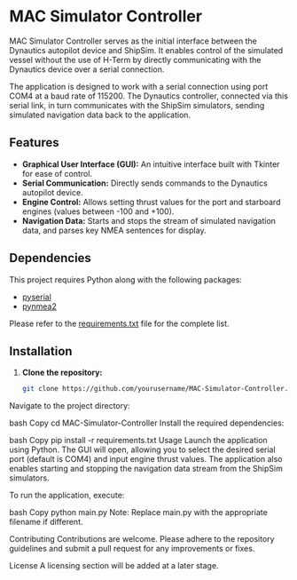 # MAC Simulator Controller

MAC Simulator Controller serves as the initial interface between the Dynautics autopilot device and ShipSim. It enables control of the simulated vessel without the use of H-Term by directly communicating with the Dynautics device over a serial connection.

The application is designed to work with a serial connection using port COM4 at a baud rate of 115200. The Dynautics controller, connected via this serial link, in turn communicates with the ShipSim simulators, sending simulated navigation data back to the application.

## Features

- **Graphical User Interface (GUI):** An intuitive interface built with Tkinter for ease of control.
- **Serial Communication:** Directly sends commands to the Dynautics autopilot device.
- **Engine Control:** Allows setting thrust values for the port and starboard engines (values between -100 and +100).
- **Navigation Data:** Starts and stops the stream of simulated navigation data, and parses key NMEA sentences for display.

## Dependencies

This project requires Python along with the following packages:
- [pyserial](https://pypi.org/project/pyserial/)
- [pynmea2](https://pypi.org/project/pynmea2/)

Please refer to the [requirements.txt](requirements.txt) file for the complete list.

## Installation

1. **Clone the repository:**

   ```bash
   git clone https://github.com/yourusername/MAC-Simulator-Controller.git
Navigate to the project directory:

bash
Copy
cd MAC-Simulator-Controller
Install the required dependencies:

bash
Copy
pip install -r requirements.txt
Usage
Launch the application using Python. The GUI will open, allowing you to select the desired serial port (default is COM4) and input engine thrust values. The application also enables starting and stopping the navigation data stream from the ShipSim simulators.

To run the application, execute:

bash
Copy
python main.py
Note: Replace main.py with the appropriate filename if different.

Contributing
Contributions are welcome. Please adhere to the repository guidelines and submit a pull request for any improvements or fixes.

License
A licensing section will be added at a later stage.
